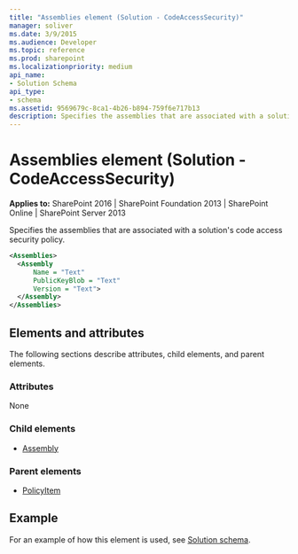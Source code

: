 ```yaml
---
title: "Assemblies element (Solution - CodeAccessSecurity)"
manager: soliver
ms.date: 3/9/2015
ms.audience: Developer
ms.topic: reference
ms.prod: sharepoint
ms.localizationpriority: medium
api_name:
- Solution Schema
api_type:
- schema
ms.assetid: 9569679c-8ca1-4b26-b894-759f6e717b13
description: Specifies the assemblies that are associated with a solution's code access security policy.
---
```


# Assemblies element (Solution - CodeAccessSecurity)

**Applies to:** SharePoint 2016 | SharePoint Foundation 2013 | SharePoint Online | SharePoint Server 2013
  
Specifies the assemblies that are associated with a solution's code access security policy.
  
```XML
<Assemblies>
  <Assembly
      Name = "Text"
      PublicKeyBlob = "Text"
      Version = "Text">
  </Assembly>
</Assemblies>
```

## Elements and attributes

The following sections describe attributes, child elements, and parent elements.

### Attributes

None
   
### Child elements

- [Assembly](assembly-element-solutioncodeaccesssecurity.md)
   
### Parent elements

- [PolicyItem](policyitem-element-solution.md)
   
## Example

For an example of how this element is used, see [Solution schema](solution-schema.md).
  

